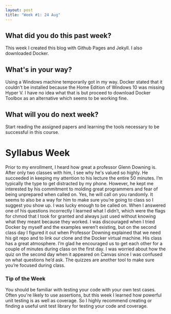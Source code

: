 ```yaml
---
layout: post
title: "Week #1: 24 Aug"
---
```


<h2> What did you do this past week?</h2>
This week I created this blog with Github Pages and Jekyll. I also downloaded Docker.
<h2> What's in your way? </h2>
Using a Windows machine temporarily got in my way. Docker stated that it couldn't be installed because the Home Edition of Windows 10 was missing Hyper V. I have no idea what that is but proceed to download Docker Toolbox as an alternative which seems to be working fine.
<h2> What will you do next week? </h2>
Start reading the assigned papers and learning the tools necessary to be successful in this course.
<h1> Syllabus Week</h1>
Prior to my enrollment, I heard how great a professor Glenn Downing is. After only two classes with him, I see why he's valued so highly. He succeeded in keeping my attention to his lecture the entire 50 minutes. I’m typically the type to get distracted by my phone. However, he kept me interested by his commitment to molding great programmers and fear of being unprepared when called on. Yes, he will call on you randomly. It seems to also be a way for him to make sure you’re going to class so I suggest you show up. I was lucky enough to be called on. When I answered one of his questions incorrectly I learned what I didn’t, which were the flags for chmod that I took for granted and always just used without knowing what they meant because they worked. I was discouraged when I tried Docker by myself and the examples weren’t existing, but on the second class day I figured it out when Professor Downing explained that we need his git repo and to link our clone and the Docker virtual machine.  His class has a great atmosphere. I’m glad he encouraged us to get each other for a couple of minutes during class on the first day. I was worried about how the quiz on the second day when it appeared on Canvas since I was confused on what questions he’d ask. The quizzes are another tool to make sure you’re focused during class. 
<h3> Tip of the Week </h3>
You should be familiar with testing your code with your own test cases. Often you're likely to use assertions, but this week I learned how powerful unit testing is as well as coverage. So I highly recommend creating or finding a useful unit test library for testing your code and coverage. 
